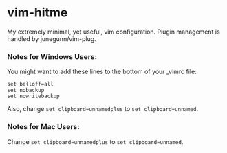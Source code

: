 # vim-hitme
My extremely minimal, yet useful, vim configuration.
Plugin management is handled by junegunn/vim-plug.

### Notes for Windows Users:
You might want to add these lines to the bottom of your _vimrc file:
```vim
set belloff=all
set nobackup
set nowritebackup
```
Also, change `set clipboard=unnamedplus` to `set clipboard=unnamed`.

### Notes for Mac Users:
Change `set clipboard=unnamedplus` to `set clipboard=unnamed`.


